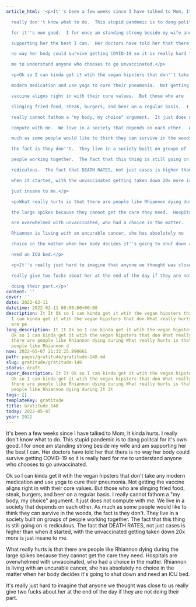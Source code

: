 ```yaml
---
article_html: '<p>It''s been a few weeks since I have talked to Mom, It kinda hurts.  I

  really don''t know what to do.  This stupid pandemic is to dang politcal

  for it''s own good.  I for once am standing strong beside my wife and am

  supporting her the best I can.  Her doctors have told her that there is

  no way her body could survive getting COVID-19 so it is really hard for

  me to understand anyone who chooses to go unvaccinated.</p>

  <p>Ok so I can kinda get it wtih the vegan hipsters that don''t take any

  modern medication and use yoga to cure their pneumonia.  Not getting the

  vaccine aligns right in with their core values.  But those who are

  slinging fried food, steak, burgers, and beer on a regular basis.  I

  really cannot fathom a "my body, my choice" argument.  It just does not

  compute with me.  We live in a society that depends on each other.  As

  much as some people would like to think they can survive in the woods,

  the fact is they don''t.  They live in a society built on groups of

  people working together.  The fact that this thing is still going on is

  rediculous.  The fact that DEATH RATES, not just cases is higher than

  when it started, with the unvaccinated getting taken down 20x more is

  just insane to me.</p>

  <p>What really hurts is that there are people like Rhiannon dying during

  the large spikes because they cannot get the care they need.  Hospitals

  are overwhelmed with unvaccinated, who had a choice in the matter.

  Rhiannon is living with an uncurable cancer, she has absolutely no

  choice in the matter when her body decides it''s going to shut down and

  need an ICU bed.</p>

  <p>It''s really just hard to imagine that anyone we thought was close to us

  really give two fucks about her at the end of the day if they are not

  doing their part.</p>'
content: ''
cover: ''
date: 2022-02-11
datetime: 2022-02-11 00:00:00+00:00
description: It It Ok so I can kinda get it wtih the vegan hipsters that don Ok so
  I can kinda get it wtih the vegan hipsters that don What really hurts is that there
  are pe
long_description: It It Ok so I can kinda get it wtih the vegan hipsters that don
  Ok so I can kinda get it wtih the vegan hipsters that don What really hurts is that
  there are people like Rhiannon dying during What really hurts is that there are
  people like Rhiannon d
now: 2022-05-07 21:32:25.890661
path: pages/gratitude/gratitude-148.md
slug: gratitude/gratitude-148
status: draft
super_description: It It Ok so I can kinda get it wtih the vegan hipsters that don
  Ok so I can kinda get it wtih the vegan hipsters that don What really hurts is that
  there are people like Rhiannon dying during What really hurts is that there are
  people like Rhiannon dying during It It
tags: []
templateKey: gratitude
title: Gratitude 148
today: 2022-05-07
year: 2022
---
```


It's been a few weeks since I have talked to Mom, It kinda hurts.  I
really don't know what to do.  This stupid pandemic is to dang politcal
for it's own good.  I for once am standing strong beside my wife and am
supporting her the best I can.  Her doctors have told her that there is
no way her body could survive getting COVID-19 so it is really hard for
me to understand anyone who chooses to go unvaccinated.

Ok so I can kinda get it wtih the vegan hipsters that don't take any
modern medication and use yoga to cure their pneumonia.  Not getting the
vaccine aligns right in with their core values.  But those who are
slinging fried food, steak, burgers, and beer on a regular basis.  I
really cannot fathom a "my body, my choice" argument.  It just does not
compute with me.  We live in a society that depends on each other.  As
much as some people would like to think they can survive in the woods,
the fact is they don't.  They live in a society built on groups of
people working together.  The fact that this thing is still going on is
rediculous.  The fact that DEATH RATES, not just cases is higher than
when it started, with the unvaccinated getting taken down 20x more is
just insane to me.

What really hurts is that there are people like Rhiannon dying during
the large spikes because they cannot get the care they need.  Hospitals
are overwhelmed with unvaccinated, who had a choice in the matter.
Rhiannon is living with an uncurable cancer, she has absolutely no
choice in the matter when her body decides it's going to shut down and
need an ICU bed.

It's really just hard to imagine that anyone we thought was close to us
really give two fucks about her at the end of the day if they are not
doing their part.